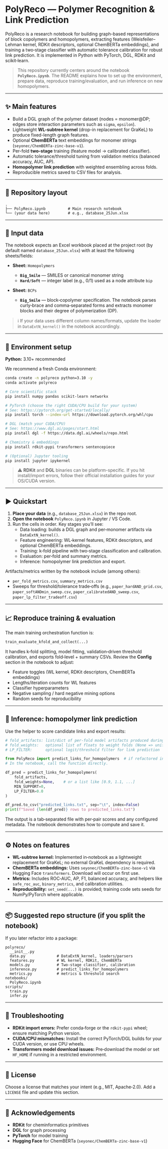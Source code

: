 # PolyReco — Polymer Recognition & Link Prediction

PolyReco is a research notebook for building graph-based representations of block copolymers and homopolymers, extracting features (Weisfeiler–Lehman kernel, RDKit descriptors, optional ChemBERTa embeddings), and training a two‑stage classifier with automatic tolerance calibration for robust link prediction. It is implemented in Python with PyTorch, DGL, RDKit and scikit‑learn.

> This repository currently centers around the notebook **`PolyReco.ipynb`**. The README explains how to set up the environment, prepare data, reproduce training/evaluation, and run inference on new homopolymers.

---

## ✨ Main features

- Build a DGL graph of the polymer dataset (nodes = monomer@DP; edges store interaction parameters such as `sigma`, `epsilon`).
- Lightweight **WL-subtree kernel** (drop-in replacement for GraKeL) to produce fixed-length graph features.
- Optional **ChemBERTa** text embeddings for monomer strings (`seyonec/ChemBERTa-zinc-base-v1`).
- Per-fold **two-stage** training (feature model → calibrated classifier).
- Automatic tolerance/threshold tuning from validation metrics (balanced accuracy, AUC, AP).
- **Homopolymer link prediction** with weighted ensembling across folds.
- Reproducible metrics saved to CSV files for analysis.

---

## 📁 Repository layout

```
.
├── PolyReco.ipynb          # Main research notebook
└── (your data here)        # e.g., database_25Jun.xlsx
```

---

## 🧾 Input data

The notebook expects an Excel workbook placed at the project root (by default named `database_25Jun.xlsx`) with at least the following sheets/fields:

- **Sheet:** `Homopolymers`
  - **`Big_Smile`** — SMILES or canonical monomer string
  - **`Hard/Soft`** — integer label (e.g., 0/1) used as a node attribute `bip`

- **Sheet:** `BCPs`
  - **`Big_Smile`** — block‑copolymer specification. The notebook parses curly‑brace and comma‑separated forms and extracts monomer blocks and their degree of polymerization (DP).

> ℹ️ If your data uses different column names/formats, update the loader in `DataExtN_kernel()` in the notebook accordingly.

---

## 🧪 Environment setup

**Python:** 3.10+ recommended

We recommend a fresh Conda environment:

```bash
conda create -n polyreco python=3.10 -y
conda activate polyreco

# Core scientific stack
pip install numpy pandas scikit-learn networkx

# PyTorch (choose the right CUDA/CPU build for your system)
# See: https://pytorch.org/get-started/locally/
pip install torch --index-url https://download.pytorch.org/whl/cpu

# DGL (match your CUDA/CPU)
# See: https://www.dgl.ai/pages/start.html
pip install dgl -f https://data.dgl.ai/wheels/repo.html

# Chemistry & embeddings
pip install rdkit-pypi transformers sentencepiece

# (Optional) Jupyter tooling
pip install jupyter ipykernel
```

> ⚠️ **RDKit** and **DGL** binaries can be platform-specific. If you hit install/import errors, follow their official installation guides for your OS/CUDA version.

---

## ▶️ Quickstart

1. **Place your data** (e.g., `database_25Jun.xlsx`) in the repo root.
2. **Open the notebook** `PolyReco.ipynb` in Jupyter / VS Code.
3. Run the cells in order. Key stages you’ll see:
   - Data loading: builds a DGL graph and per‑monomer artifacts via `DataExtN_kernel()`.
   - Feature engineering: WL‑kernel features, RDKit descriptors, and optional ChemBERTa embeddings.
   - Training: k‑fold pipeline with two‑stage classification and calibration.
   - Evaluation: per‑fold and summary metrics.
   - Inference: homopolymer link prediction and export.

Artifacts/metrics written by the notebook include (among others):
- `per_fold_metrics.csv`, `summary_metrics.csv`
- Sweeps for threshold/tolerance trade‑offs (e.g., `paper_hardAND_grid.csv`, `paper_softANDmin_sweep.csv`, `paper_calibratedAND_sweep.csv`, `paper_lp_filter_tradeoff.csv`)

---

## 📈 Reproduce training & evaluation

The main training orchestration function is:

```python
train_evaluate_kfold_and_collect(...)
```

It handles k‑fold splitting, model fitting, validation‑driven threshold calibration, and exports fold‑level + summary CSVs. Review the **Config** section in the notebook to adjust:
- Feature toggles (WL kernel, RDKit descriptors, ChemBERTa embeddings)
- Lengths/iteration counts for WL features
- Classifier hyperparameters
- Negative sampling / hard negative mining options
- Random seeds for reproducibility

---

## 🔮 Inference: homopolymer link prediction

Use the helper to score candidate links and export results:

```python
# fold_artifacts: list/dict of per‑fold model artifacts produced during training
# fold_weights:   optional list of floats to weight folds (None => uniform)
# LP_FILTER:      optional logit/threshold filter for link prediction

from PolyReco import predict_links_for_homopolymers  # if refactored into a module
# In the notebook, call the function directly.

df_pred = predict_links_for_homopolymers(
    fold_artifacts,
    fold_weights=None,    # or a list like [0.9, 1.1, ...]
    MIN_SUPPORT=0,
    LP_FILTER=0.0
)

df_pred.to_csv("predicted_links.txt", sep="\t", index=False)
print(f"Saved {len(df_pred)} rows to predicted_links.txt")
```

The output is a tab‑separated file with per‑pair scores and any configured metadata. The notebook demonstrates how to compute and save it.

---

## ⚙️ Notes on features

- **WL-subtree kernel:** Implemented in‑notebook as a lightweight replacement for GraKeL; no external GraKeL dependency is required.
- **ChemBERTa embeddings:** Uses `seyonec/ChemBERTa-zinc-base-v1` via Hugging Face `transformers`. Download will occur on first use.
- **Metrics:** Includes ROC‑AUC, AP, F1, balanced accuracy, and helpers like `safe_roc_auc`, `binary_metrics`, and calibration utilities.
- **Reproducibility:** `set_seed(...)` is provided; training code sets seeds for NumPy/PyTorch where applicable.

---

## 📦 Suggested repo structure (if you split the notebook)

If you later refactor into a package:
```
polyreco/
  __init__.py
  data.py              # DataExtN_kernel, loaders/parsers
  features.py          # WL kernel, RDKit, ChemBERTa
  models.py            # Two-stage classifier, calibration
  inference.py         # predict_links_for_homopolymers
  metrics.py           # metrics & threshold search
notebooks/
  PolyReco.ipynb
scripts/
  train.py
  infer.py
```

---

## 🔧 Troubleshooting

- **RDKit import errors:** Prefer conda‑forge or the `rdkit-pypi` wheel; ensure matching Python version.
- **CUDA/CPU mismatches:** Install the correct PyTorch/DGL builds for your CUDA version, or use CPU wheels.
- **Transformers model download issues:** Pre‑download the model or set `HF_HOME` if running in a restricted environment.

---

## 📄 License

Choose a license that matches your intent (e.g., MIT, Apache‑2.0). Add a `LICENSE` file and update this section.

---

## 🙏 Acknowledgements

- **RDKit** for cheminformatics primitives
- **DGL** for graph processing
- **PyTorch** for model training
- **Hugging Face** for ChemBERTa (`seyonec/ChemBERTa-zinc-base-v1`)
